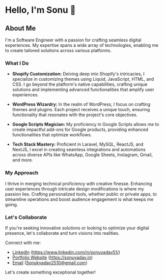 # Hello, I'm Sonu 👋

## About Me

I'm a Software Engineer with a passion for crafting seamless digital experiences. My expertise spans a wide array of technologies, enabling me to create tailored solutions across various platforms.

### What I Do

- **Shopify Customization:** Delving deep into Shopify's intricacies, I specialize in customizing themes using Liquid, JavaScript, HTML, and CSS. I go beyond the platform's native capabilities, crafting unique solutions and implementing advanced functionalities that amplify user experiences.

- **WordPress Wizardry:** In the realm of WordPress, I focus on crafting themes and plugins. Each project receives a unique touch, ensuring functionality that resonates with the project's core objectives.

- **Google Scripts Magician:** My proficiency in Google Scripts allows me to create impactful add-ons for Google products, providing enhanced functionalities that optimize workflows.

- **Tech Stack Mastery:** Proficient in Laravel, MySQL, ReactJS, and NextJS, I excel in creating seamless integrations and automations across diverse APIs like WhatsApp, Google Sheets, Instagram, Gmail, and more.

### My Approach

I thrive in merging technical proficiency with creative finesse. Enhancing user experiences through intricate design modifications is where my passion lies. Crafting personalized tools, whether public or private apps, to streamline operations and boost audience engagement is what keeps me going.

### Let's Collaborate

If you're seeking innovative solutions or looking to optimize your digital presence, let's collaborate and turn visions into realities.

Connect with me:
- [LinkedIn](#) (https://www.linkedin.com/in/sonuyadav51/)
- [Portfolio Website](#) (https://sonuyadav.in)
- [Email](#) (Sonukyadav2510@gmail.com)

Let's create something exceptional together!


<!---
sonuyadav51/sonuyadav51 is a ✨ special ✨ repository because its `README.md` (this file) appears on your GitHub profile.
You can click the Preview link to take a look at your changes.
--->

